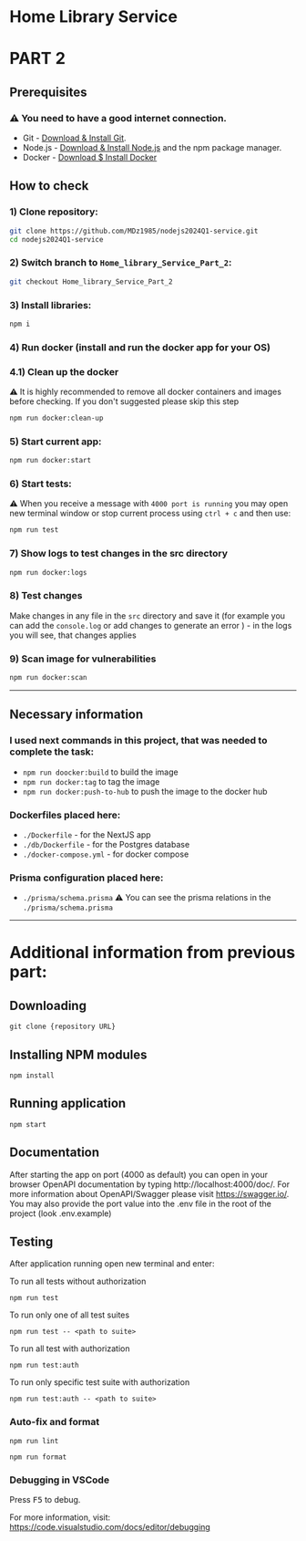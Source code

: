 # Home Library Service

# PART 2

## Prerequisites

### ⚠️ You need to have a good internet connection.

- Git - [Download & Install Git](https://git-scm.com/downloads).
- Node.js - [Download & Install Node.js](https://nodejs.org/en/download/) and the npm package manager.
- Docker - [Download $ Install Docker](https://www.docker.com/products/docker-desktop/)

## How to check

### 1) Clone repository: 
```bash 
git clone https://github.com/MDz1985/nodejs2024Q1-service.git
cd nodejs2024Q1-service
```

### 2) Switch branch to `Home_library_Service_Part_2`:
```bash
git checkout Home_library_Service_Part_2
```
### 3) Install libraries:
```bash
npm i
```
### 4) Run docker (install and run the docker app for your OS)
### 4.1) Clean up the docker 
⚠️ It is highly recommended to remove all docker containers and images before checking. If you don't suggested please skip this step
```bash
npm run docker:clean-up
```
### 5) Start current app:
```bash
npm run docker:start
```
### 6) Start tests:
⚠️ When you receive a message with `4000 port is running` you may open new terminal window or stop current process using `ctrl + c` and 
then use:  
```bash
npm run test
```
### 7) Show logs to test changes in the src directory
```bash
npm run docker:logs
```
### 8) Test changes 
   Make changes in any file in the `src` directory and save it (for example you can add the `console.log` or add changes to generate an 
   error ) - in the logs you will see, that changes applies 

### 9) Scan image for vulnerabilities
```bash
npm run docker:scan
```
___
## Necessary information

### I used next commands in this project, that was needed to complete the task:
- ```npm run doocker:build``` to build the image
- ```npm run docker:tag``` to tag the image
- ```npm run docker:push-to-hub``` to push the image to the docker hub

### Dockerfiles placed here:
- `./Dockerfile` - for the NextJS app
- `./db/Dockerfile` - for the Postgres database
- `./docker-compose.yml` - for docker compose

### Prisma configuration placed here:
- `./prisma/schema.prisma`
⚠️ You can see the prisma relations in the `./prisma/schema.prisma`
___

# Additional information from previous part: 

## Downloading

```
git clone {repository URL}
```

## Installing NPM modules

```
npm install
```

## Running application

```
npm start
```


## Documentation

After starting the app on port (4000 as default) you can open
in your browser OpenAPI documentation by typing http://localhost:4000/doc/.
For more information about OpenAPI/Swagger please visit https://swagger.io/.
You may also provide the port value into the .env file in the root of the project (look .env.example)

## Testing

After application running open new terminal and enter:

To run all tests without authorization

```
npm run test
```

To run only one of all test suites

```
npm run test -- <path to suite>
```

To run all test with authorization

```
npm run test:auth
```

To run only specific test suite with authorization

```
npm run test:auth -- <path to suite>
```

### Auto-fix and format

```
npm run lint
```

```
npm run format
```

### Debugging in VSCode

Press <kbd>F5</kbd> to debug.

For more information, visit: https://code.visualstudio.com/docs/editor/debugging
